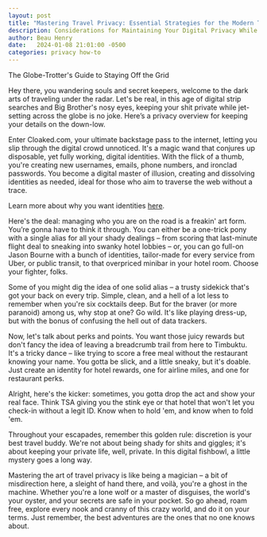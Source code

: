 ```yaml
---
layout: post
title: "Mastering Travel Privacy: Essential Strategies for the Modern Traveler"
description: Considerations for Maintaining Your Digital Privacy While Traveling
author: Beau Henry
date:   2024-01-08 21:01:00 -0500
categories: privacy how-to
---
```


The Globe-Trotter's Guide to Staying Off the Grid

Hey there, you wandering souls and secret keepers, welcome to the dark arts of traveling under the radar. Let's be real, in this age of digital strip searches and Big Brother's nosy eyes, keeping your shit private while jet-setting across the globe is no joke. Here’s a privacy overview for keeping your details on the down-low.

Enter Cloaked.com, your ultimate backstage pass to the internet, letting you slip through the digital crowd unnoticed. It's a magic wand that conjures up disposable, yet fully working, digital identities. With the flick of a thumb, you're creating new usernames, emails, phone numbers, and ironclad passwords. You become a digital master of illusion, creating and dissolving identities as needed, ideal for those who aim to traverse the web without a trace.

Learn more about why you want identities [here](https://www.rougarou.io/rebuilding-your-life-with-privacy).

Here's the deal: managing who you are on the road is a freakin' art form. You’re gonna have to think it through. You can either be a one-trick pony with a single alias for all your shady dealings – from scoring that last-minute flight deal to sneaking into swanky hotel lobbies – or, you can go full-on Jason Bourne with a bunch of identities, tailor-made for every service from Uber, or public transit, to that overpriced minibar in your hotel room. Choose your fighter, folks.

Some of you might dig the idea of one solid alias – a trusty sidekick that's got your back on every trip. Simple, clean, and a hell of a lot less to remember when you're six cocktails deep. But for the braver (or more paranoid) among us, why stop at one? Go wild. It's like playing dress-up, but with the bonus of confusing the hell out of data trackers.

Now, let's talk about perks and points. You want those juicy rewards but don't fancy the idea of leaving a breadcrumb trail from here to Timbuktu. It's a tricky dance – like trying to score a free meal without the restaurant knowing your name. You gotta be slick, and a little sneaky, but it's doable. Just create an identity for hotel rewards, one for airline miles, and one for restaurant perks.

Alright, here's the kicker: sometimes, you gotta drop the act and show your real face. Think TSA giving you the stink eye or that hotel that won't let you check-in without a legit ID. Know when to hold 'em, and know when to fold 'em.

Throughout your escapades, remember this golden rule: discretion is your best travel buddy. We're not about being shady for shits and giggles; it's about keeping your private life, well, private. In this digital fishbowl, a little mystery goes a long way.

Mastering the art of travel privacy is like being a magician – a bit of misdirection here, a sleight of hand there, and voilà, you're a ghost in the machine. Whether you're a lone wolf or a master of disguises, the world's your oyster, and your secrets are safe in your pocket. So go ahead, roam free, explore every nook and cranny of this crazy world, and do it on your terms. Just remember, the best adventures are the ones that no one knows about.
